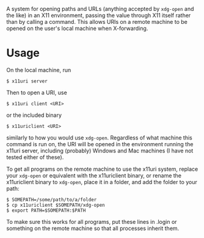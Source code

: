 A system for opening paths and URLs (anything accepted by `xdg-open` and the like) in an X11 environment, passing the value through X11 itself rather than by calling a command. This allows URIs on a remote machine to be opened on the user's local machine when X-forwarding.

# Usage

On the local machine, run
```
$ x11uri server
```
Then to open a URI, use
```
$ x11uri client <URI>
```
or the included binary
```
$ x11uriclient <URI>
```
similarly to how you would use `xdg-open`. Regardless of what machine this command is run on, the URI will be opened in the environment running the x11uri server, including (probably) Windows and Mac machines (I have not tested either of these).

To get all programs on the remote machine to use the x11uri system, replace your `xdg-open` or equivalent with the x11uriclient binary, or rename the x11uriclient binary to `xdg-open`, place it in a folder, and add the folder to your path:
```
$ SOMEPATH=/some/path/to/a/folder
$ cp x11uriclient $SOMEPATH/xdg-open
$ export PATH=$SOMEPATH:$PATH
```
To make sure this works for all programs, put these lines in .login or something on the remote machine so that all processes inherit them.